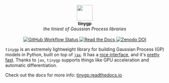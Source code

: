 <p align="center">
  <img src="https://raw.githubusercontent.com/dfm/tinygp/main/docs/_static/zap.png" width="50"><br>
  <strong>tinygp</strong><br>
  <i>the tiniest of Gaussian Process libraries</i>
  <br>
  <br>
  <a href="https://github.com/dfm/tinygp/actions/workflows/tests.yml">
    <img alt="GitHub Workflow Status" src="https://img.shields.io/github/actions/workflow/status/dfm/tinygp/tests.yml?branch=main">
  </a>
  <a href="https://tinygp.readthedocs.io">
    <img alt="Read the Docs" src="https://img.shields.io/readthedocs/tinygp">
  </a>
  <a href="https://doi.org/10.5281/zenodo.6389737">
    <img alt="Zenodo DOI" src="https://zenodo.org/badge/DOI/10.5281/zenodo.6389737.svg">
  </a>
</p>

`tinygp` is an extremely lightweight library for building Gaussian Process (GP)
models in Python, built on top of [`jax`](https://github.com/google/jax). It has
a [nice interface][api-ref], and it's [pretty fast][benchmarks]. Thanks to
`jax`, `tinygp` supports things like GPU acceleration and automatic
differentiation.

Check out the docs for more info: [tinygp.readthedocs.io][docs]

[api-ref]: https://tinygp.readthedocs.io/en/latest/api/index.html
[benchmarks]: https://tinygp.readthedocs.io/en/latest/benchmarks.html
[docs]: https://tinygp.readthedocs.io
